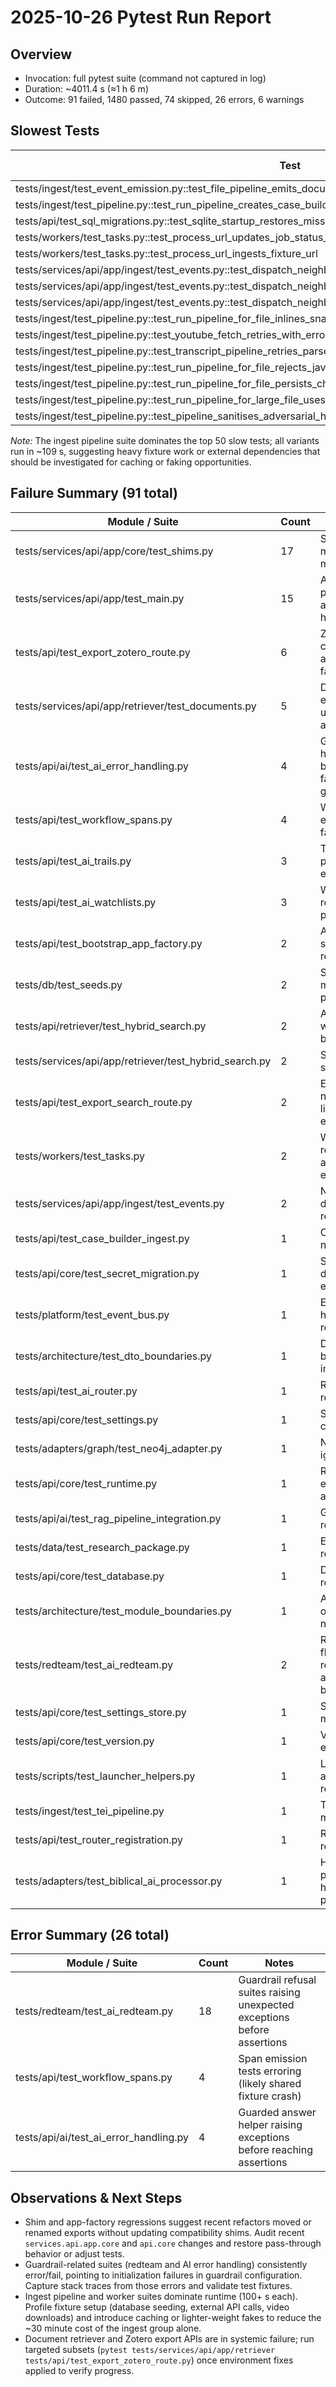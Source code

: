 # 2025-10-26 Pytest Run Report

## Overview
- Invocation: full pytest suite (command not captured in log)
- Duration: ~4011.4 s (≈1 h 6 m)
- Outcome: 91 failed, 1480 passed, 74 skipped, 26 errors, 6 warnings

## Slowest Tests
| Test | Duration (s) |
| --- | --- |
| tests/ingest/test_event_emission.py::test_file_pipeline_emits_document_event | 327.09 |
| tests/ingest/test_pipeline.py::test_run_pipeline_creates_case_builder_objects | 326.08 |
| tests/api/test_sql_migrations.py::test_sqlite_startup_restores_missing_perspective_column | 155.76 |
| tests/workers/test_tasks.py::test_process_url_updates_job_status_and_document_id | 111.21 |
| tests/workers/test_tasks.py::test_process_url_ingests_fixture_url | 110.64 |
| tests/services/api/app/ingest/test_events.py::test_dispatch_neighborhood_event_logs_exceptions | 109.11 |
| tests/services/api/app/ingest/test_events.py::test_dispatch_neighborhood_event_calls_function_when_delay_missing | 109.05 |
| tests/services/api/app/ingest/test_events.py::test_dispatch_neighborhood_event_uses_delay | 109.02 |
| tests/ingest/test_pipeline.py::test_run_pipeline_for_file_inlines_snapshot_when_small | 108.98 |
| tests/ingest/test_pipeline.py::test_youtube_fetch_retries_with_error_policy | 108.92 |
| tests/ingest/test_pipeline.py::test_transcript_pipeline_retries_parser_failure | 108.90 |
| tests/ingest/test_pipeline.py::test_run_pipeline_for_file_rejects_javascript_source_url | 108.89 |
| tests/ingest/test_pipeline.py::test_run_pipeline_for_file_persists_chunks | 108.87 |
| tests/ingest/test_pipeline.py::test_run_pipeline_for_large_file_uses_snapshot_manifest | 108.83 |
| tests/ingest/test_pipeline.py::test_pipeline_sanitises_adversarial_html | 108.81 |

_Note:_ The ingest pipeline suite dominates the top 50 slow tests; all variants run in ~109 s, suggesting heavy fixture work or external dependencies that should be investigated for caching or faking opportunities.

## Failure Summary (91 total)
| Module / Suite | Count | Notes |
| --- | --- | --- |
| tests/services/api/app/core/test_shims.py | 17 | Shim facade functions missing or misconfigured imports |
| tests/services/api/app/test_main.py | 15 | App factory setup paths failing (mounts, auth, tracing, metrics, health) |
| tests/api/test_export_zotero_route.py | 6 | Zotero export API contract regressions across success and failure paths |
| tests/services/api/app/retriever/test_documents.py | 5 | Document retrieval endpoints returning unexpected payloads and errors |
| tests/api/ai/test_ai_error_handling.py | 4 | Guardrail error handling functions breaking fallback/refusal guarantees |
| tests/api/test_workflow_spans.py | 4 | Workflow span emission assertions failing |
| tests/api/test_ai_trails.py | 3 | Trail digests not persisting/updating as expected |
| tests/api/test_ai_watchlists.py | 3 | Watchlist endpoints returning stub payloads and filters |
| tests/api/test_bootstrap_app_factory.py | 2 | App factory lifespan & settings bootstrap regressions |
| tests/db/test_seeds.py | 2 | Seeder cleanup and migration preconditions failing |
| tests/api/retriever/test_hybrid_search.py | 2 | API layer choosing wrong search backend |
| tests/services/api/app/retriever/test_hybrid_search.py | 2 | Service layer backend selection mismatches |
| tests/api/test_export_search_route.py | 2 | Export search route not honoring limit/overfetch expectations |
| tests/workers/test_tasks.py | 2 | Worker pipeline retry/backoff behavior and metadata enrichment failures |
| tests/services/api/app/ingest/test_events.py | 2 | Neighborhood event dispatch behavior regressions |
| tests/api/test_case_builder_ingest.py | 1 | Case builder toggle not creating records |
| tests/api/core/test_secret_migration.py | 1 | Secret migration shim does not warn or re-export helper |
| tests/platform/test_event_bus.py | 1 | Event bus error handling/logging not resilient |
| tests/architecture/test_dto_boundaries.py | 1 | DTO boundary rule broken (direct ORM import) |
| tests/api/test_ai_router.py | 1 | Router restart handling regression |
| tests/api/core/test_settings.py | 1 | Settings shim facade contract change |
| tests/adapters/graph/test_neo4j_adapter.py | 1 | Neo4j adapter ignoring supplied auth |
| tests/api/core/test_runtime.py | 1 | Runtime shim not re-exporting allow_insecure_startup |
| tests/api/ai/test_rag_pipeline_integration.py | 1 | Guarded chat not recording feedback |
| tests/data/test_research_package.py | 1 | Encoding handling regression |
| tests/api/core/test_database.py | 1 | Database shim facade regression |
| tests/architecture/test_module_boundaries.py | 1 | API adapters leaking outside infra namespace |
| tests/redteam/test_ai_redteam.py | 2 | Redteam guardrail flow producing regressions (in addition to errors below) |
| tests/api/core/test_settings_store.py | 1 | Settings store shim mismatch |
| tests/api/core/test_version.py | 1 | Version shim not exporting git sha |
| tests/scripts/test_launcher_helpers.py | 1 | Launcher helper aggregation regression |
| tests/ingest/test_tei_pipeline.py | 1 | TEI ingest metadata missing |
| tests/api/test_router_registration.py | 1 | Router metadata registration regression |
| tests/adapters/test_biblical_ai_processor.py | 1 | Hebrew verse processor not handling invalid AI payload |

## Error Summary (26 total)
| Module / Suite | Count | Notes |
| --- | --- | --- |
| tests/redteam/test_ai_redteam.py | 18 | Guardrail refusal suites raising unexpected exceptions before assertions |
| tests/api/test_workflow_spans.py | 4 | Span emission tests erroring (likely shared fixture crash) |
| tests/api/ai/test_ai_error_handling.py | 4 | Guarded answer helper raising exceptions before reaching assertions |

## Observations & Next Steps
- Shim and app-factory regressions suggest recent refactors moved or renamed exports without updating compatibility shims. Audit recent `services.api.app.core` and `api.core` changes and restore pass-through behavior or adjust tests.
- Guardrail-related suites (redteam and AI error handling) consistently error/fail, pointing to initialization failures in guardrail configuration. Capture stack traces from those errors and validate test fixtures.
- Ingest pipeline and worker suites dominate runtime (100+ s each). Profile fixture setup (database seeding, external API calls, video downloads) and introduce caching or lighter-weight fakes to reduce the ~30 minute cost of the ingest group alone.
- Document retriever and Zotero export APIs are in systemic failure; run targeted subsets (`pytest tests/services/api/app/retriever tests/api/test_export_zotero_route.py`) once environment fixes applied to verify progress.
